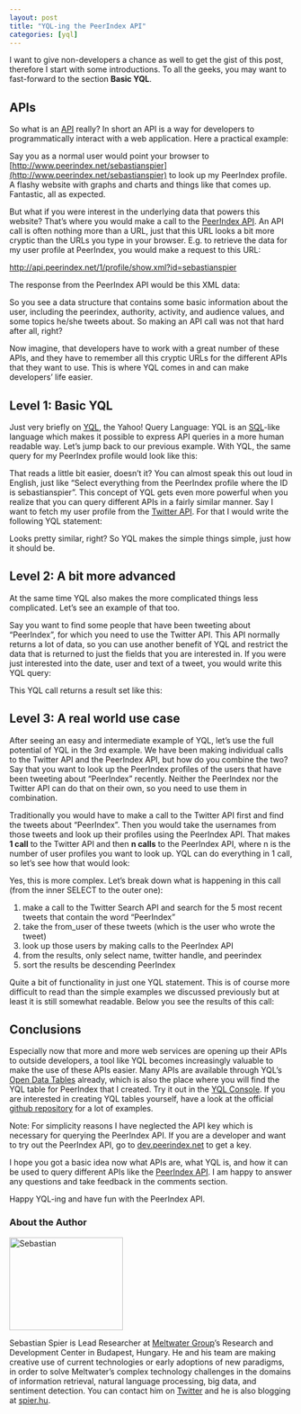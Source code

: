 ```yaml
---
layout: post
title: "YQL-ing the PeerIndex API"
categories: [yql]
---
```


I want to give non-developers a chance as well to get the gist of this post, therefore I start with some introductions. To all the geeks, you may want to fast-forward to the section **Basic YQL**.

## APIs

So what is an [API][] really? In short an API is a way for developers to programmatically interact with a web application. Here a practical example:

Say you as a normal user would point your browser to [http://www.peerindex.net/sebastianspier](http://www.peerindex.net/sebastianspier) to look up my PeerIndex profile. A flashy website with graphs and charts and things like that comes up. Fantastic, all as expected.

But what if you were interest in the underlying data that powers this website? That’s where you would make a call to the [PeerIndex API][peerindex_api]. An API call is often nothing more than a URL, just that this URL looks a bit more cryptic than the URLs you type in your browser. E.g. to retrieve the data for my user profile at PeerIndex, you would make a request to this URL:

http://api.peerindex.net/1/profile/show.xml?id=sebastianspier

The response from the PeerIndex API would be this XML data:

<script src="https://gist.github.com/1125599.js?file=peerindex1.xml"></script>

So you see a data structure that contains some basic information about the user, including the peerindex, authority, activity, and audience values, and some topics he/she tweets about. So making an API call was not that hard after all, right?

Now imagine, that developers have to work with a great number of these APIs, and they have to remember all this cryptic URLs for the different APIs that they want to use. This is where YQL comes in and can make developers’ life easier.

## Level 1: Basic YQL

Just very briefly on [YQL][yql], the Yahoo! Query Language: YQL is an [SQL][]-like language which makes it possible to express API queries in a more human readable way. Let’s jump back to our previous example. With YQL, the same query for my PeerIndex profile would look like this:


<script src="https://gist.github.com/1125599.js?file=peerindex2.sql"></script>

That reads a little bit easier, doesn’t it? You can almost speak this out loud in English, just like “Select everything from the PeerIndex profile where the ID is sebastianspier”. This concept of YQL gets even more powerful when you realize that you can query different APIs in a fairly similar manner. Say I want to fetch my user profile from the [Twitter API][]. For that I would write the following YQL statement:

<script src="https://gist.github.com/1125599.js?file=peerindex3.sql"></script>

Looks pretty similar, right? So YQL makes the simple things simple, just how it should be.

## Level 2: A bit more advanced

At the same time YQL also makes the more complicated things less complicated. Let’s see an example of that too.

Say you want to find some people that have been tweeting about “PeerIndex”, for which you need to use the Twitter API. This API normally returns a lot of data, so you can use another benefit of YQL and restrict the data that is returned to just the fields that you are interested in. If you were just interested into the date, user and text of a tweet, you would write this YQL query:

<script src="https://gist.github.com/1125599.js?file=peerindex4.sql"></script>

This YQL call returns a result set like this:

<script src="https://gist.github.com/1125599.js?file=peerindex5.xml"></script>

## Level 3: A real world use case

After seeing an easy and intermediate example of YQL, let’s use the full potential of YQL in the 3rd example. We have been making individual calls to the Twitter API and the PeerIndex API, but how do you combine the two? Say that you want to look up the PeerIndex profiles of the users that have been tweeting about “PeerIndex” recently. Neither the PeerIndex nor the Twitter API can do that on their own, so you need to use them in combination.

Traditionally you would have to make a call to the Twitter API first and find the tweets about “PeerIndex”. Then you would take the usernames from those tweets and look up their profiles using the PeerIndex API. That makes **1 call** to the Twitter API and then **n calls** to the PeerIndex API, where n is the number of user profiles you want to look up. YQL can do everything in 1 call, so let’s see how that would look:

<script src="https://gist.github.com/1125599.js?file=peerindex6.sql"></script>

Yes, this is more complex. Let’s break down what is happening in this call (from the inner SELECT to the outer one):

1. make a call to the Twitter Search API and search for the 5 most recent tweets that contain the word “PeerIndex”
1. take the from_user of these tweets (which is the user who wrote the tweet)
1. look up those users by making calls to the PeerIndex API
1. from the results, only select name, twitter handle, and peerindex
1. sort the results be descending PeerIndex

Quite a bit of functionality in just one YQL statement. This is of course more difficult to read than the simple examples we discussed previously but at least it is still somewhat readable. Below you see the results of this call:

<script src="https://gist.github.com/1125599.js?file=peerindex7.xml"></script>

## Conclusions

Especially now that more and more web services are opening up their APIs to outside developers, a tool like YQL becomes increasingly valuable to make the use of these APIs easier. Many APIs are available through YQL’s [Open Data Tables][yql_open_data_tables] already, which is also the place where you will find the YQL table for PeerIndex that I created. Try it out in the [YQL Console][]. If you are interested in creating YQL tables yourself, have a look at the official [github repository](https://github.com/yql/yql-tables/tree/master/peerindex) for a lot of examples.

Note: For simplicity reasons I have neglected the API key which is necessary for querying the PeerIndex API. If you are a developer and want to try out the PeerIndex API, go to [dev.peerindex.net](http://dev.peerindex.net) to get a key.

I hope you got a basic idea now what APIs are, what YQL is, and how it can be used to query different APIs like the [PeerIndex API][peerindex_api]. I am happy to answer any questions and take feedback in the comments section. 

Happy YQL-ing and have fun with the PeerIndex API.

### About the Author

<img alt="Sebastian" height="165" width="202" src="http://posterous.com/getfile/files.posterous.com/temp-2011-08-04/ioxtcEvCFkdtcwiarwgagCcHsJnGgIjurAFIryDGDyHCIxGCAlCFGEifnkgg/sebastian.jpg.scaled500.jpg" />

Sebastian Spier is Lead Researcher at [Meltwater Group](http://www.meltwater.com)’s Research and Development Center in Budapest, Hungary. He and his team are making creative use of current technologies or early adoptions of new paradigms, in order to solve Meltwater’s complex technology challenges in the domains of information retrieval, natural language processing, big data, and sentiment detection. You can contact him on [Twitter](http://twitter.com/sebastianspier) and he is also blogging at [spier.hu](http://spier.hu).

[Twitter API]: https://dev.twitter.com/docs/api
[peerindex_api]: http://dev.peerindex.net
[peerindex_docs]: http://dev.peerindex.net/docs
[API]: http://en.wikipedia.org/wiki/API
[yql]: http://developer.yahoo.com/yql
[SQL]: http://en.wikipedia.org/wiki/SQL
[Topsy API]: http://corp.topsy.com/developers/api/
[yql_open_data_tables]: http://www.datatables.org
[YQL Console]: http://developer.yahoo.com/yql/console/?q=show%20tables&env=store://datatables.org/alltableswithkeys


